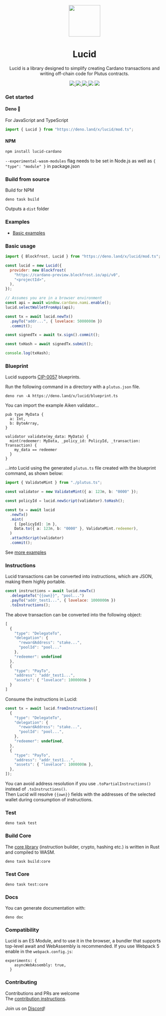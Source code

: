 <p align="center">
  <img width="100px" src="./logo/lucid.svg" align="center"/>
  <h1 align="center">Lucid</h1>
  <p align="center">Lucid is a library designed to simplify creating Cardano transactions and writing off-chain code for Plutus contracts.</p>

<p align="center">
    <a href="https://www.npmjs.com/package/lucid-cardano">
      <img src="https://img.shields.io/npm/v/lucid-cardano?style=for-the-badge" />
    </a>
     <a href="https://doc.deno.land/https://deno.land/x/lucid/mod.ts">
      <img src="https://img.shields.io/readthedocs/cardano-lucid?style=for-the-badge" />
    </a>
    <a href="https://www.npmjs.com/package/lucid-cardano">
      <img src="https://img.shields.io/npm/dw/lucid-cardano?style=for-the-badge" />
    </a>
    <img src="https://img.shields.io/npm/l/lucid-cardano?style=for-the-badge" />
    <a href="https://twitter.com/spacebudznft">
      <img src="https://img.shields.io/twitter/follow/spacebudznft?style=for-the-badge&logo=twitter" />
    </a>
  </p>

</p>

### Get started

#### Deno 🦕

For JavaScript and TypeScript

```js
import { Lucid } from "https://deno.land/x/lucid/mod.ts";
```

#### NPM

```
npm install lucid-cardano
```

`--experimental-wasm-modules` flag needs to be set in Node.js as well as `{ "type": "module" }` in package.json

### Build from source

Build for NPM

```
deno task build
```

Outputs a `dist` folder

### Examples

- [Basic examples](./examples/)

### Basic usage

```js
import { Blockfrost, Lucid } from "https://deno.land/x/lucid/mod.ts";

const lucid = new Lucid({
  provider: new Blockfrost(
    "https://cardano-preview.blockfrost.io/api/v0",
    "<projectId>",
  ),
});

// Assumes you are in a browser environment
const api = await window.cardano.nami.enable();
lucid.selectWalletFromApi(api);

const tx = await lucid.newTx()
  .payTo("addr...", { lovelace: 5000000n })
  .commit();

const signedTx = await tx.sign().commit();

const txHash = await signedTx.submit();

console.log(txHash);
```

### Blueprint

Lucid supports [CIP-0057](https://github.com/cardano-foundation/CIPs/tree/master/CIP-0057) blueprints.

Run the following command in a directory with a `plutus.json` file.

```
deno run -A https://deno.land/x/lucid/blueprint.ts
```

You can import the example Aiken validator...

```
pub type MyData {
  a: Int,
  b: ByteArray,
}

validator validate(my_data: MyData) {
  mint(redeemer: MyData, _policy_id: PolicyId, _transaction: Transaction) {
    my_data == redeemer
  } 
}
```

...into Lucid using the generated `plutus.ts` file created with the blueprint command, as shown below:

```ts
import { ValidateMint } from "./plutus.ts";

const validator = new ValidateMint({ a: 123n, b: "0000" });

const policyId = lucid.newScript(validator).toHash();

const tx = await lucid
  .newTx()
  .mint(
    { [policyId]: 1n },
    Data.to({ a: 123n, b: "0000" }, ValidateMint.redeemer),
  )
  .attachScript(validator)
  .commit();
```

See [more examples](./tests/data.test.ts)

### Instructions

Lucid transactions can be converted into instructions, which are JSON, making them highly portable.

```js
const instructions = await lucid.newTx()
  .delegateTo("{{own}}", "pool...")
  .payTo("addr_test1...", { lovelace: 1000000n })
  .toInstructions();
```

The above transaction can be converted into the following object:

```js
[
  {
    "type": "DelegateTo",
    "delegation": {
      "rewardAddress": "stake...",
      "poolId": "pool..."
    },
    "redeemer": undefined
  },
  {
    "type": "PayTo",
    "address": "addr_test1...",
    "assets": { "lovelace": 1000000n }
  }
]
```

Consume the instructions in Lucid:

```js
const tx = await lucid.fromInstructions([
  {
    "type": "DelegateTo",
    "delegation": {
      "rewardAddress": "stake...",
      "poolId": "pool...",
    },
    "redeemer": undefined,
  },
  {
    "type": "PayTo",
    "address": "addr_test1...",
    "assets": { "lovelace": 1000000n },
  },
]);
```

You can avoid address resolution if you use `.toPartialInstructions()` instead of `.toInstructions()`.\
Then Lucid will resolve `{{own}}` fields with the addresses of the selected wallet during consumption of instructions.

### Test

```
deno task test
```

### Build Core

The [core library](./src/core/libs/lucid_core/) (instruction builder, crypto, hashing etc.) is written in Rust and compiled to WASM.

```
deno task build:core
```

### Test Core

```
deno task test:core
```

### Docs
You can generate documentation with:

```
deno doc
```

### Compatibility

Lucid is an ES Module, and to use it in the browser, a bundler that supports top-level await and WebAssembly is recommended. If you use Webpack 5 enable in
the `webpack.config.js`:

```
experiments: {
    asyncWebAssembly: true,
  }
```

### Contributing

Contributions and PRs are welcome\
The [contribution instructions](./CONTRIBUTING.md).

Join us on [Discord](https://discord.gg/82MWs63Tdm)!
